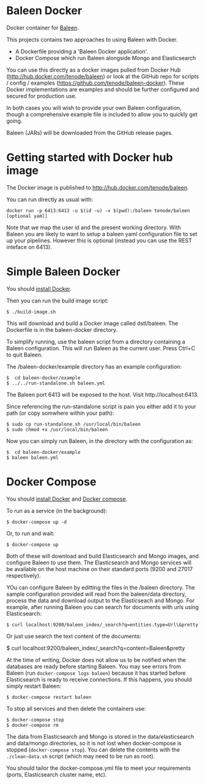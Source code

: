 # Baleen Docker

Docker container for [Baleen](http://github.com/dstl/baleen).

This projects contains two approaches to using Baleen with Docker.

* A Dockerfile providing a 'Baleen Docker application'. 
* Docker Compose which run Baleen alongside Mongo and Elasticsearch

You can use this directly as a docker images pulled from Docker Hub (http://hub.docker.com/tenode/baleen) or look at the GitHub repo for scripts / config / examples (https://github.com/tenode/baleen-docker). These Docker implementations are examples and should be further configured and secured for production use.

In both cases you will wish to provide your own Baleen configuration, though a comprehensive example file is included to allow you to quickly get going.

Baleen (JARs) will be downloaded from the GitHub release pages.


# Getting started with Docker hub image

The Docker image is published to http://hub.docker.com/tenode/baleen.

You can run directly as usual with:

	docker run -p 6413:6413 -u $(id -u) -v $(pwd):/baleen tenode/baleen [optional yaml]

Note that we map the user id and the present working directory. With Baleen you are likely to want to setup a baleen yaml configuration file to set up your pipelines. However this is optional (instead you can use the REST inteface on 6413).

# Simple Baleen Docker

You should [install Docker](https://docs.docker.com/installation/).

Then you can run the build image script:

    $ ./build-image.sh

This will download and build a Docker image called dstl/baleen.  The Dockerfile is in the baleen-docker directory.

To simplify running, use the baleen script from a directory containing a Baleen configuration. This will run Baleen as the current user. Press Ctrl+C to quit Baleen.

The /baleen-docker/example directory has an example configuration:

    $  cd baleen-docker/example
    $ ../../run-standalone.sh baleen.yml

The Baleen port 6413 will be exposed to the host. Visit http://localhost:6413.

Since referencing the run-standalone script is pain you either add it to your path (or copy somwhere within your path):

    $ sudo cp run-standalone.sh /usr/local/bin/baleen
    $ sudo chmod +x /usr/local/bin/baleen

Now you can simply run Baleen, in the directory with the configuration as:

    $  cd baleen-docker/example
    $ baleen baleen.yml

# Docker Compose

You should [install Docker](https://docs.docker.com/installation/) and [Docker compose](https://docs.docker.com/compose/install/).

To run as a service (in the background):

    $ docker-compose up -d

Or, to run and wait:

    $ docker-compose up

Both of these will download and build Elasticsearch and Mongo images, and configure Baleen to use them. The Elasticsearch and Mongo services will be available on the host machine on their standard ports (9200 and 27017 respectively).

YOu can configure Baleen by editting the files in the /baleen directory. The sample configuration provided will read from the baleen/data directory, process the data and download output to the Elasticseach and Mongo. For example, after running Baleen you can search for documents with urls using Elasticsearch:

    $ curl localhost:9200/baleen_index/_search?q=entities.type=Url\&pretty

Or just use search the text content of the documents:

  $ curl localhost:9200/baleen_index/_search?q=content=Baleen\&pretty

At the time of writing, Docker does not allow us to be notified when the databases are ready before starting Baleen.  You may see errors from Baleen (run `docker-compose logs baleen`) because it has started before Elasticsearch is ready to receive connections. If this happens, you should simply restart Baleen:

    $ docker-compose restart baleen

To stop all services and then delete the containers use:

    $ docker-compose stop
    $ docker-compose rm

The data from Elasticsearch and Mongo is stored in the data/elasticsearch and data/mongo directories, so it is not lost when docker-compose is stopped (`docker-compose stop`). You can delete the contents with the `./clean-data.sh` script (which may need to be run as root).

You should tailor the docker-compose.yml file to meet your requirements (ports, Elasticsearch cluster name, etc).
